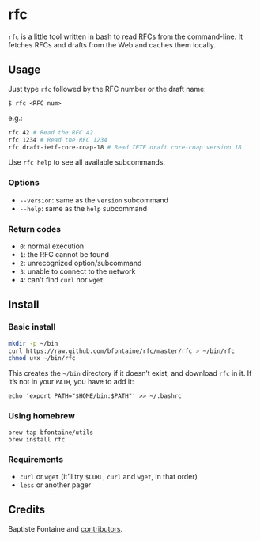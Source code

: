 # rfc

`rfc` is a little tool written in bash to read [RFCs][ietf-rfc] from the
command-line. It fetches RFCs and drafts from the Web and caches them
locally.

[ietf-rfc]: http://www.ietf.org/rfc.html

## Usage

Just type `rfc` followed by the RFC number or the draft name:

```
$ rfc <RFC num>
```

e.g.:

```sh
rfc 42 # Read the RFC 42
rfc 1234 # Read the RFC 1234
rfc draft-ietf-core-coap-18 # Read IETF draft core-coap version 18
```

Use `rfc help` to see all available subcommands.

### Options

- `--version`: same as the `version` subcommand
- `--help`: same as the `help` subcommand

### Return codes

- `0`: normal execution
- `1`: the RFC cannot be found
- `2`: unrecognized option/subcommand
- `3`: unable to connect to the network
- `4`: can't find `curl` nor `wget`

## Install

### Basic install

```sh
mkdir -p ~/bin
curl https://raw.github.com/bfontaine/rfc/master/rfc > ~/bin/rfc
chmod u+x ~/bin/rfc
```

This creates the `~/bin` directory if it doesn’t exist, and download `rfc` in it.
If it’s not in your `PATH`, you have to add it:

```
echo 'export PATH="$HOME/bin:$PATH"' >> ~/.bashrc
```

### Using homebrew

```
brew tap bfontaine/utils
brew install rfc
```

### Requirements

- `curl` or `wget` (it’ll try `$CURL`, `curl` and `wget`, in that order)
- `less` or another pager

## Credits

Baptiste Fontaine and [contributors](https://github.com/bfontaine/rfc/graphs/contributors).
